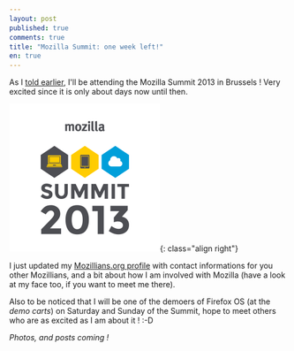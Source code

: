 ```yaml
---
layout: post
published: true
comments: true
title: "Mozilla Summit: one week left!"
en: true
---
```

As I [told earlier](/2013/09/04/heading-to-mozilla-summit-brussels.html), I'll be attending the Mozilla Summit 2013 in Brussels ! Very excited since it is only about days now until then.

![Mozilla Summit 2013](/images/mozillasummit.png){: class="align right"}

I just updated my [Mozillians.org profile](https://mozillians.org/en-US/u/schoewilliam/) with contact informations for you other Mozillians, and a bit about how I am involved with Mozilla (have a look at my face too, if you want to meet me there).

Also to be noticed that I will be one of the demoers of Firefox OS (at the *demo carts*) on Saturday and Sunday of the Summit, hope to meet others who are as excited as I am about it ! :-D

*Photos, and posts coming !*
